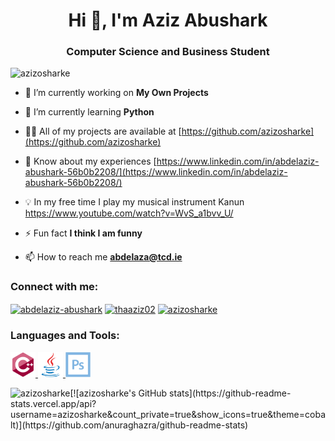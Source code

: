 <h1 align="center">Hi 👋, I'm Aziz Abushark</h1>
<h3 align="center">Computer Science and Business Student</h3>

<p align="left"> <img src="https://komarev.com/ghpvc/?username=azizosharke&label=Profile%20views&color=0e75b6&style=flat" alt="azizosharke" /> </p>

- 🔭 I’m currently working on **My Own Projects**

- 🌱 I’m currently learning **Python**

- 👨‍💻 All of my projects are available at [https://github.com/azizosharke](https://github.com/azizosharke)

- 📄 Know about my experiences [https://www.linkedin.com/in/abdelaziz-abushark-56b0b2208/](https://www.linkedin.com/in/abdelaziz-abushark-56b0b2208/)

- 💡 In my free time I play my musical instrument Kanun https://www.youtube.com/watch?v=WvS_a1bvv_U/

- ⚡ Fun fact **I think I am funny**

- 📫 How to reach me **abdelaza@tcd.ie**

<h3 align="left">Connect with me:</h3>
<p align="left">
<a href="https://www.linkedin.com/in/abdelaziz-abushark-56b0b2208/" target="blank"><img align="center" src="https://raw.githubusercontent.com/rahuldkjain/github-profile-readme-generator/master/src/images/icons/Social/linked-in-alt.svg" alt="abdelaziz-abushark" height="30" width="40" /></a>
<a href="https://www.instagram.com/theaziz02/" target="blank"><img align="center" src="https://raw.githubusercontent.com/rahuldkjain/github-profile-readme-generator/master/src/images/icons/Social/instagram.svg" alt="thaaziz02" height="30" width="40" /></a>
  <a href="https://www.github.com/azizosharke" target="blank"><img align="center" src="https://raw.githubusercontent.com/rahuldkjain/github-profile-readme-generator/master/src/images/icons/Social/github.svg" alt="azizosharke" height="30" width="40" /></a>
</p>

<h3 align="left">Languages and Tools:</h3>
<p align="left"> <a href="https://www.w3schools.com/cpp/" target="_blank" rel="noreferrer"> <img src="https://raw.githubusercontent.com/devicons/devicon/master/icons/cplusplus/cplusplus-original.svg" alt="cplusplus" width="40" height="40"/> </a> <a href="https://www.java.com" target="_blank" rel="noreferrer"> <img src="https://raw.githubusercontent.com/devicons/devicon/master/icons/java/java-original.svg" alt="java" width="40" height="40"/> </a> <a href="https://www.photoshop.com/en" target="_blank" rel="noreferrer"> <img 
src="https://raw.githubusercontent.com/devicons/devicon/master/icons/photoshop/photoshop-line.svg" alt="photoshop" width="40" height="40"/> </a> </p>







<p><img align="left" src="https://github-readme-stats.vercel.app/api/top-langs/?username=azizosharke&layout=compact" alt="azizosharke" /></p>
[![azizosharke's GitHub stats](https://github-readme-stats.vercel.app/api?username=azizosharke&count_private=true&show_icons=true&theme=cobalt)](https://github.com/anuraghazra/github-readme-stats)




